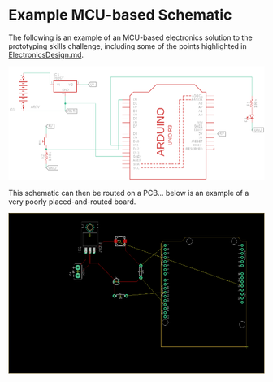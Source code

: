 # Example MCU-based Schematic

The following is an example of an MCU-based electronics solution to the
prototyping skills challenge, including some of the points highlighted in
[ElectronicsDesign.md](ElectronicsDesign.md).

![schematic.png](schematic.png)

This schematic can then be routed on a PCB... below is an example of a very
poorly placed-and-routed board.

![pcb.png](pcb.png)
